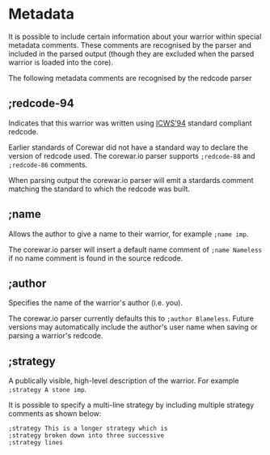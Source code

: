 # Metadata

It is possible to include certain information about your warrior within special metadata comments. These comments are recognised by the parser and included in the parsed output (though they are excluded when the parsed warrior is loaded into the core).

The following metadata comments are recognised by the redcode parser

## ;redcode-94

Indicates that this warrior was written using [ICWS'94](./#standards) standard compliant redcode.

Earlier standards of Corewar did not have a standard way to declare the version of redcode used.  The corewar.io parser supports `;redcode-88` and `;redcode-86` comments.

When parsing output the corewar.io parser will emit a stardards comment matching the standard to which the redcode was built.

## ;name

Allows the author to give a name to their warrior, for example `;name imp`.

The corewar.io parser will insert a default name comment of `;name Nameless` if no name comment is found in the source redcode.

## ;author

Specifies the name of the warrior's author (i.e. you).

The corewar.io parser currently defaults this to `;author Blameless`.  Future versions may automatically include the author's user name when saving or parsing a warrior's redcode.

## ;strategy

A publically visible, high-level description of the warrior.  For example `;strategy A stone imp`.

It is possible to specify a multi-line strategy by including multiple strategy comments as shown below:

```redcode
;strategy This is a longer strategy which is 
;strategy broken down into three successive
;strategy lines
```
